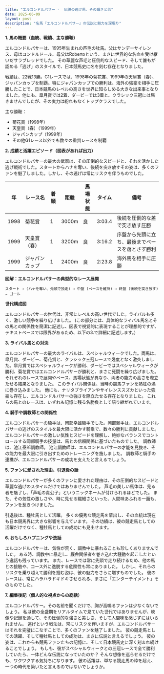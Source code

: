 ```yaml
---
title: "エルコンドルパサー -  伝説の逃げ馬、その輝きと影"
date: 2025-06-09
layout: post
description: "名馬『エルコンドルパサー』の伝説と魅力を深堀り"
---
```


**1. 馬の概要（血統、戦績、主な勝鞍）**

エルコンドルパサーは、1995年生まれの芦毛の牡馬。父はサンデーサイレンス、母はコンドルドール、母父はRobertoという、まさに世界的な名血を受け継いだサラブレッドでした。  その華麗な芦毛と圧倒的なスピード、そして誰もが認める「逃げ」のスタイルで、日本競馬史に名を刻む存在となりました。

戦績は、22戦13勝。G1レースでは、1998年の菊花賞、1999年の天皇賞（春）、ジャパンカップを制覇。特にジャパンカップでの勝利は、海外の強豪を相手に圧勝したことで、日本競馬のレベルの高さを世界に知らしめる大きな出来事となりました。他にも、皐月賞では2着、ダービーでは3着と、クラシック三冠には届きませんでしたが、その実力は紛れもなくトップクラスでした。

主な勝鞍：

* 菊花賞（1998年）
* 天皇賞（春）（1999年）
* ジャパンカップ（1999年）
* その他G1レース以外でも数々の重賞レースを制覇


**2. 成績と活躍エピソード（図表があれば出力）**

エルコンドルパサーの最大の武器は、その圧倒的なスピードと、それを活かした逃げ戦術でした。スタートからハナを奪い、後続を突き放すその姿は、多くのファンを魅了しました。しかし、その逃げは常にリスクを伴うものでした。

| 年 | レース名           | 着順 | 距離 | 馬場状態 | タイム       | 備考                                   |
|---|--------------------|-----|-----|---------|-------------|----------------------------------------|
| 1998 | 菊花賞             | 1   | 3000m| 良       | 3:03.4      | 後続を圧倒的な差で突き放す圧勝             |
| 1999 | 天皇賞（春）       | 1   | 3200m| 良       | 3:16.2      | 序盤から先頭に立ち、最後までペースを落とさず勝利 |
| 1999 | ジャパンカップ     | 1   | 2400m| 良       | 2:23.8      | 海外馬を相手に圧勝                        |


**図解：エルコンドルパサーの典型的なレース展開**

```
スタート → (ハナを奪い、先頭で独走) → 中盤 (ペースを維持) → 終盤 (後続を突き放す) → ゴール
```

**世代構成図**

エルコンドルパサーの世代は、非常にレベルの高い世代でした。ライバルも多く、激しい競争を繰り広げました。  (この部分には、具体的なライバル馬名とその馬との関係性を簡潔に記述し、図表で視覚的に表現することが理想的ですが、テキストベースでは限界があるため、以下の3.で詳細に記述します。)


**3. ライバル馬との対決**

エルコンドルパサーの最大のライバルは、スペシャルウィークでした。両馬は、皐月賞、ダービー、菊花賞と、クラシック三冠レースで幾度となく激突しました。皐月賞ではスペシャルウィークが勝利、ダービーではスペシャルウィークが勝利、菊花賞ではエルコンドルパサーが勝利と、まさに死闘を繰り広げました。  それぞれのレースで展開やペース、馬場状態が異なり、両者の能力の高さを際立たせる結果となりました。  このライバル関係は、当時の競馬ファンを熱狂の渦に巻き込みました。  他にも、ナリタブライアンやサイレンススズカといった強豪も存在し、エルコンドルパサーの強さを際立たせる存在となりました。  これらの馬とのレースは、いずれも記憶に残る名勝負として語り継がれています。


**4. 騎手や調教師との関係性**

エルコンドルパサーの騎手は、岡部幸雄騎手でした。岡部騎手は、エルコンドルパサーの逃げのスタイルを最大限に活かす騎乗で、数々の勝利に貢献しました。  エルコンドルパサーの激しい気性とスピードを理解し、絶妙なバランスでコントロールする岡部騎手の技量は、馬との信頼関係に基づいたものでした。  調教師は、池江泰郎調教師。  池江調教師は、エルコンドルパサーの才能を見抜き、その能力を最大限に引き出すためのトレーニングを施しました。  調教師と騎手の連携が、エルコンドルパサーの成功を支えたと言えるでしょう。


**5. ファンに愛された理由、引退後の話**

エルコンドルパサーが多くのファンに愛された理由は、その圧倒的なスピードと華麗な逃げのスタイルだけではありませんでした。  芦毛の美しい馬体は、見る者を魅了し、「芦毛の貴公子」というニックネームが付けられるほどでした。  また、その気性の激しさや、時に見せる繊細さといった、人間味あふれる一面も、ファンを惹きつけました。

引退後は、種牡馬として活躍。  多くの優秀な競走馬を輩出し、その血統は現在も日本競馬界に大きな影響を与えています。  その功績は、彼の競走馬としての活躍だけでなく、種牡馬としての成功にも見出せます。


**6. おもしろハプニングや逸話**

エルコンドルパサーは、気性が荒く、調教中に暴れることも珍しくありませんでした。  ある時、調教中に暴走し、厩舎関係者を巻き込む大騒動を起こしたという逸話も残っています。  また、レースでは常に先頭で走り続けるため、他の馬との接触や、コース外に逸脱する危険性も常にありました。  しかし、それらのリスクを乗り越えて勝利を掴む姿は、彼の魅力をさらに増すものでした。  彼のレースは、常にハラハラドキドキさせられる、まさに「エンターテイメント」そのものでした。


**7. 編集後記（個人的な視点からの総括）**

エルコンドルパサー。その名前を聞くだけで、胸が高鳴るファンは少なくないでしょう。  私は彼の全盛期をリアルタイムで見ていた世代ではありませんが、映像や記録を通して、その圧倒的な強さと美しさ、そして人間味を感じずにはいられません。  逃げという戦法は、常にリスクを伴いますが、エルコンドルパサーはそれを完璧にこなすことで、多くのファンを魅了しました。  彼の競走馬としての活躍、そして種牡馬としての成功は、まさに伝説と言えるでしょう。  彼の姿は、これからも競馬ファンたちの記憶に、そして日本競馬史に深く刻まれ続けることでしょう。  もしも、彼がスペシャルウィークとの三冠レースで全て勝利していたら、一体どんな伝説になっていたのか？  そんな想像を巡らせるだけでも、ワクワクする気持ちになります。  彼の活躍は、単なる競走馬の枠を超え、一つの時代を築いたと言えるのではないでしょうか。
